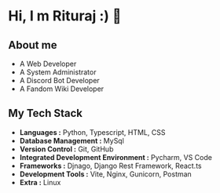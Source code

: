 # Hi, I m Rituraj :) 👋

## About me
* A Web Developer
* A System Administrator
* A Discord Bot Developer
* A Fandom Wiki Developer

## My Tech Stack
- **Languages :** Python, Typescript, HTML, CSS
- **Database Management :** MySql
- **Version Control :** Git, GitHub
- **Integrated Development Environment :** Pycharm, VS Code
- **Frameworks :** Djnago, Django Rest Framework, React.ts
- **Development Tools :** Vite, Nginx, Gunicorn, Postman
- **Extra :** Linux


